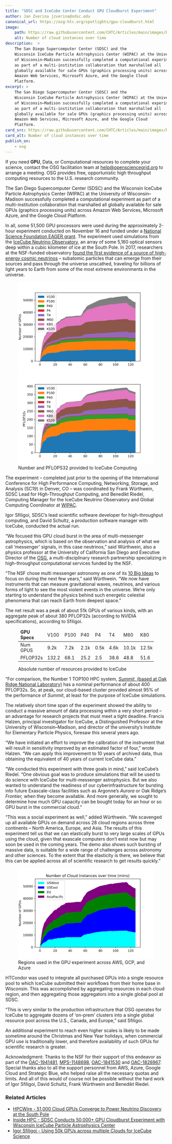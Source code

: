 ```yaml
---
title: "SDSC and IceCube Center Conduct GPU Cloudburst Experiment"
author: Jan Zverina jzverina@sdsc.edu
canonical_url: https://osg-htc.org/spotlights/gpu-cloudburst.html
image:
    path: https://raw.githubusercontent.com/CHTC/Articles/main/images/byregion.png
    alt: Number of cloud instances over time
description:  >
    The San Diego Supercomputer Center (SDSC) and the
    Wisconsin IceCube Particle Astrophysics Center (WIPAC) at the University
    of Wisconsin–Madison successfully completed a computational experiment
    as part of a multi-institution collaboration that marshalled all
    globally available for sale GPUs (graphics processing units) across
    Amazon Web Services, Microsoft Azure, and the Google Cloud
    Platform.
excerpt: >
    The San Diego Supercomputer Center (SDSC) and the
    Wisconsin IceCube Particle Astrophysics Center (WIPAC) at the University
    of Wisconsin–Madison successfully completed a computational experiment
    as part of a multi-institution collaboration that marshalled all
    globally available for sale GPUs (graphics processing units) across
    Amazon Web Services, Microsoft Azure, and the Google Cloud
    Platform.
card_src: https://raw.githubusercontent.com/CHTC/Articles/main/images/byregion.png
card_alt: Number of cloud instances over time
publish_on:
    - osg
---
```



<div class="alert alert-primary" role="alert">
If you need <strong>GPU</strong>, Data, or Computational resources to
complete your science, contact the OSG facilitation
team at <a href="mailto:help@opensciencegrid.org">help@opensciencegrid.org</a>
to arrange a meeting. OSG provides free, opportunistic high throughput
computing resources to the U.S. research community.
</div>


The San Diego Supercomputer Center (SDSC) and the
Wisconsin IceCube Particle Astrophysics Center (WIPAC) at the University
of Wisconsin–Madison successfully completed a computational experiment
as part of a multi-institution collaboration that marshalled all
globally available for sale GPUs (graphics processing units) across
Amazon Web Services, Microsoft Azure, and the Google Cloud
Platform.

In all, some 51,500 GPU processors were used during the
approximately 2-hour experiment conducted on November 16 and funded
under a [National Science Foundation EAGER
grant](https://www.nsf.gov/awardsearch/showAward?AWD_ID=1941481&HistoricalAwards=false).
The experiment used simulations from the [IceCube Neutrino
Observatory](https://icecube.wisc.edu/), an array of some 5,160
optical sensors deep within a cubic kilometer of ice at the South Pole.
In 2017, researchers at the NSF-funded observatory [found the first evidence of a source of high-energy
cosmic
neutrinos](https://www.sdsc.edu/News%20Items/PR20180712_IceCube_neutrino.html)
– subatomic particles that can emerge from their sources and pass
through the universe unscathed, traveling for billions of light years to
Earth from some of the most extreme environments in the universe.

<figure class="figure">
<div class="container">
    <div class="row">
        <div class="col-md">
            <img src="https://raw.githubusercontent.com/CHTC/Articles/main/images/numgpus.png" class="img-fluid figure-img">
        </div>
        <div class="col-md">
            <img src="https://raw.githubusercontent.com/CHTC/Articles/main/images/gpupflops.png" class="img-fluid figure-img">
        </div>
    </div>
</div>
<figcaption class="figure-caption">Number and PFLOPS32 provided to IceCube Computing</figcaption>
</figure>

The experiment – completed just prior to the opening of
the International Conference for High Performance Computing, Networking,
Storage, and Analysis (SC19) in Denver, CO – was coordinated by Frank
Würthwein, SDSC Lead for High-Throughput Computing, and Benedikt Riedel,
Computing Manager for the IceCube Neutrino Observatory and Global
Computing Coordinator at [WIPAC](https://wipac.wisc.edu/).

Igor Sfiligoi, SDSC’s lead scientific software developer
for high-throughput computing, and David Schultz, a production software
manager with IceCube, conducted the actual run.

“We focused this GPU cloud burst in the area of multi-messenger astrophysics, which is based on the
observation and analysis of what we call ‘messenger’ signals, in this
case neutrinos,” said Würthwein, also a physics professor at the
University of California San Diego and Executive Director of the [OSG](https://opensciencegrid.org/), a multi-disciplinary
research partnership specializing in high-throughput computational
services funded by the NSF.

“The NSF chose multi messenger astronomy as one of its
[10 Big
Ideas](https://www.nsf.gov/news/special_reports/big_ideas/universe.jsp)
to focus on during the next few years,” said Würthwein. “We now have
instruments that can measure gravitational waves, neutrinos, and various
forms of light to see the most violent events in the universe. We’re
only starting to understand the physics behind such energetic celestial
phenomena that can reach Earth from deepest space.”

The net result was a peak of about 51k GPUs of various
kinds, with an aggregate peak of about 380 PFLOP32s (according to NVIDIA
specifications), according to Sfiligoi.


<figure class="figure ">
<table class="table table-responsive">
    <thead>
    <tr>
      <td><strong>GPU Specs</strong></td>
      <td>V100</td>
      <td>P100</td>
      <td>P40</td>
      <td>P4</td>
      <td>T4</td>
      <td>M60</td>
      <td>K80</td>
      <td>K520</td>
    </tr>
    </thead>
    <tbody>
    <tr>
      <td>Num GPUS</td>
      <td>9.2k</td>
      <td>7.2k</td>
      <td>2.1k</td>
      <td>0.5k</td>
      <td>4.6k</td>
      <td>10.1k</td>
      <td>12.5k</td>
      <td>5.4k</td>
    </tr>
    <tr>
      <td>PFLOP32s</td>
      <td>132.2</td>
      <td>68.1</td>
      <td>25.2</td>
      <td>2.5</td>
      <td>38.6</td>
      <td>48.8</td>
      <td>51.6</td>
      <td>12.4</td>
    </tr>
  </tbody>
</table>
<figcaption class="figure-caption">Absolute number of resources provided to IceCube</figcaption>
</figure>

“For comparison, the Number 1 TOP100 HPC system, [*Summit*, (based at Oak Ridge National
Laboratory)](https://www.olcf.ornl.gov/summit/) has a nominal
performance of about 400 PFLOP32s. So, at peak, our cloud-based cluster
provided almost 95% of the performance of *Summit*, at least for the
purpose of IceCube simulations.

The relatively short time span of the experiment showed
the ability to conduct a massive amount of data processing within a very
short period – an advantage for research projects that must meet a tight
deadline. Francis Halzen, principal investigator for IceCube, a
Distinguished Professor at the University of Wisconsin–Madison, and
director of the university’s Institute for Elementary Particle Physics,
foresaw this several years ago.

“We have initiated an effort to improve the calibration
of the instrument that will result in sensitivity improved by an
estimated factor of four,” wrote Halzen. “We can apply this improvement
to 10 years of archived data, thus obtaining the equivalent of 40 years
of current IceCube data.”

“We conducted this experiment with three goals in mind,”
said IceCube’s Riedel. “One obvious goal was to produce simulations that
will be used to do science with IceCube for multi-messenger
astrophysics. But we also wanted to understand the readiness of our
cyberinfrastructure for bursting into future Exascale-class facilities
such as Argonne’s *Aurora* or Oak Ridge’s *Frontier,* when they become
available. And more generally, we sought to determine how much GPU
capacity can be bought today for an hour or so GPU burst in the
commercial cloud.”

“This was a social experiment as well,” added Würthwein.
“We scavenged up all available GPUs on demand across 28 cloud regions
across three continents – North America, Europe, and Asia. The results
of this experiment tell us that we can elastically burst to very large
scales of GPUs using the cloud, given that exascale computers don’t
exist now but may soon be used in the coming years. The demo also shows
such bursting of massive data, is suitable for a wide range of
challenges across astronomy and other sciences. To the extent that the
elasticity is there, we believe that this can be applied across all of
scientific research to get results quickly.”

<figure class="figure float-left">
<img src="https://raw.githubusercontent.com/CHTC/Articles/main/images/byregion.png" class="img-fluid figure-img" width="525">
<figcaption class="figure-caption">Regions used in the GPU experiment across AWS, GCP, and Azure</figcaption>
</figure>

HTCondor was used to integrate all purchased GPUs into a
single resource pool to which IceCube submitted their workflows from
their home base in Wisconsin. This was accomplished by aggregating
resources in each cloud region, and then aggregating those aggregators
into a single global pool at SDSC.

“This is very similar to the production infrastructure
that OSG operates for IceCube to aggregate dozens of ‘on-prem’ clusters
into a single global resource pool across the U.S., Canada, and Europe,”
said Sfiligoi.

An additional experiment to reach even higher scales is
likely to be made sometime around the Christmas and New Year holidays,
when commercial GPU use is traditionally lower, and therefore
availability of such GPUs for scientific research is greater.

Acknowledgment: Thanks to the NSF for their support of
this endeavor as part of the
[OAC-1941481](https://www.nsf.gov/awardsearch/showAward?AWD_ID=1941481&HistoricalAwards=false),
[MPS-1148698](https://nsf.gov/awardsearch/showAward?AWD_ID=1148698&HistoricalAwards=false),
[OAC-1841530](https://www.nsf.gov/awardsearch/showAward?AWD_ID=1841530&HistoricalAwards=false)
and
[OAC-1826967](https://www.nsf.gov/awardsearch/showAward?AWD_ID=1826967&HistoricalAwards=false).
Special thanks also to all the support personnel from AWS, Azure, Google
Cloud and Strategic Blue, who helped raise all the necessary quotas and
limits. And all of this would of course not be possible without the hard
work of Igor Sfiligoi, David Schultz, Frank Würthwein and Benedikt Riedel.

### Related Articles
- [HPCWire - 51,000 Cloud GPUs Converge to Power Neutrino Discovery at the South Pole](https://www.hpcwire.com/2019/11/22/51000-cloud-gpus-converge-to-power-neutrino-discovery-at-the-south-pole/)
- [Inside HPC - SDSC Conducts 50,000+ GPU Cloudburst Experiment with Wisconsin IceCube Particle Astrophysics Center](https://insidehpc.com/2019/11/sdsc-conducts-50000-gpu-cloudburst-experiment-with-wisconsin-icecube-particle-astrophysics-center/)
- [Igor Sfiligoi - Using 50k GPUs across multiple Clouds for IceCube Science](https://www.linkedin.com/pulse/using-50k-gpus-across-multiple-clouds-icecube-science-igor-sfiligoi/)



